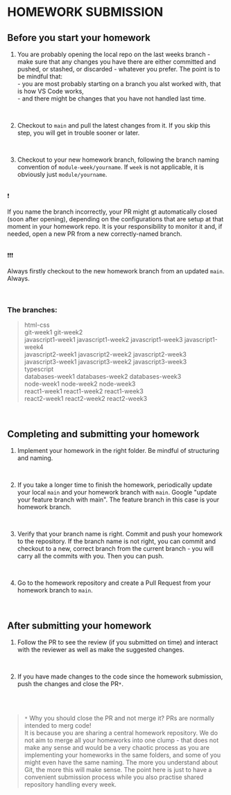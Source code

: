 # HOMEWORK SUBMISSION

## Before you start your homework

1. You are probably opening the local repo on the last weeks branch - make sure that any changes you have there are either committed and pushed, or stashed, or discarded - whatever you prefer. The point is to be mindful that:
   <br/> - you are most probably starting on a branch you alst worked with, that is how VS Code works,
   <br/> - and there might be changes that you have not handled last time.

<br/>

2. Checkout to `main` and pull the latest changes from it. If you skip this step, you will get in trouble sooner or later.

<br/>

3. Checkout to your new homework branch, following the branch naming convention of `module-week/yourname`. If `week` is not applicable, it is obviously just `module/yourname`.

<br/>
❗

If you name the branch incorrectly, your PR might gt automatically closed (soon after opening), depending on the configurations that are setup at that moment in your homework repo. It is your responsibility to monitor it and, if needed, open a new PR from a new correctly-named branch.

<br/>
❗❗❗

Always firstly checkout to the new homework branch from an updated `main`. Always.

<br/>

### The branches:

> html-css <br/> git-week1 git-week2 <br/>javascript1-week1 javascript1-week2 javascript1-week3 javascript1-week4 <br/> javascript2-week1 javascript2-week2 javascript2-week3 <br/> javascript3-week1 javascript3-week2 javascript3-week3 <br/> typescript <br/> databases-week1 databases-week2 databases-week3 <br/> node-week1 node-week2 node-week3 <br/> react1-week1 react1-week2 react1-week3 <br/> react2-week1 react2-week2 react2-week3

<br/>

## Completing and submitting your homework

1. Implement your homework in the right folder. Be mindful of structuring and naming.

<br/>

2. If you take a longer time to finish the homework, periodically update your local `main` and your homework branch with `main`. Google "update your feature branch with main". The feature branch in this case is your homework branch.

<br/>

3. Verify that your branch name is right. Commit and push your homework to the repository. If the branch name is not right, you can commit and checkout to a new, correct branch from the current branch - you will carry all the commits with you. Then you can push.

<br/>

4. Go to the homework repository and create a Pull Request from your homework branch to `main`.

<br/>

## After submitting your homework

1. Follow the PR to see the review (if you submitted on time) and interact with the reviewer as well as make the suggested changes.

<br/>

2. If you have made changes to the code since the homework submission, push the changes and close the PR`*`.

<br/>
<br/>

> `*` Why you should close the PR and not merge it? PRs are normally intended to merg code!
> <br/> It is because you are sharing a central homework repository. We do not aim to merge all your homeworks into one clump - that does not make any sense and would be a very chaotic process as you are implementing your homeworks in the same folders, and some of you might even have the same naming. The more you understand about Git, the more this will make sense. The point here is just to have a convenient submission process while you also practise shared repository handling every week.
